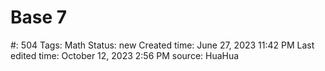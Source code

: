 # Base 7

#: 504
Tags: Math
Status: new
Created time: June 27, 2023 11:42 PM
Last edited time: October 12, 2023 2:56 PM
source: HuaHua
